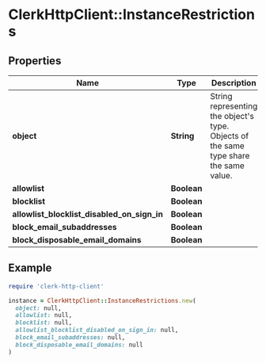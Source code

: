 # ClerkHttpClient::InstanceRestrictions

## Properties

| Name | Type | Description | Notes |
| ---- | ---- | ----------- | ----- |
| **object** | **String** | String representing the object&#39;s type. Objects of the same type share the same value. |  |
| **allowlist** | **Boolean** |  |  |
| **blocklist** | **Boolean** |  |  |
| **allowlist_blocklist_disabled_on_sign_in** | **Boolean** |  |  |
| **block_email_subaddresses** | **Boolean** |  |  |
| **block_disposable_email_domains** | **Boolean** |  |  |

## Example

```ruby
require 'clerk-http-client'

instance = ClerkHttpClient::InstanceRestrictions.new(
  object: null,
  allowlist: null,
  blocklist: null,
  allowlist_blocklist_disabled_on_sign_in: null,
  block_email_subaddresses: null,
  block_disposable_email_domains: null
)
```

